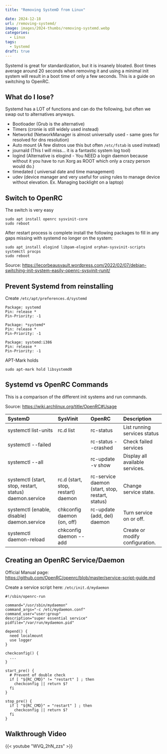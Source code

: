 ```yaml
---
title: "Removing SystemD from Linux"

date: 2024-12-18
url: /removing-systemd/
image: images/2024-thumbs/removing-systemd.webp
categories:
  - Linux
tags:
  - Systemd
draft: true
---
```

Systemd is great for standardization, but it is insanely bloated. Boot times average around 20 seconds when removing it and using a minimal init system will result in a boot time of only a few seconds. This is a guide on switching to OpenRC.
<!--more-->

## What do I lose?

Systemd has a LOT of functions and can do the following, but often we swap out to alternatives anyways.

- Bootloader (Grub is the alternative)
- Timers (cronie is still widely used instead)
- Networkd (NetworkManager is almost universally used - same goes for resolved for dns resolution)
- Auto mount (A few distros use this but often `/etc/fstab` is used instead)
- journald (This I will miss... it is a fantastic system log tool)
- logind (Alternative is elogind - You NEED a login daemon because without it you have to run Xorg as ROOT which only a crazy person would do.)
- timedated ( universal date and time management)
- udev (device manager and very useful for using rules to manage device without elevation. Ex. Managing backlight on a laptop)

## Switch to OpenRC

The switch is very easy 

```
sudo apt install openrc sysvinit-core
sudo reboot
```

After restart process is complete install the following packages to fill in any gaps missing with systemd no longer on the system:

```
sudo apt install elogind libpam-elogind orphan-sysvinit-scripts systemctl procps
sudo reboot
```

Source: <https://lecorbeausvault.wordpress.com/2022/02/07/debian-switching-init-system-easily-openrc-sysvinit-runit/>

## Prevent Systemd from reinstalling

Create `/etc/apt/preferences.d/systemd`

```
Package: systemd
Pin: release *
Pin-Priority: -1
 
Package: *systemd*
Pin: release *
Pin-Priority: -1
 
Package: systemd:i386
Pin: release *
Pin-Priority: -1
```

APT-Mark holds

```
sudo apt-mark hold libsystemd0
```

## Systemd vs OpenRC Commands

This is a comparison of the different init systems and run commands.

Source: <https://wiki.archlinux.org/title/OpenRC#Usage>

| SystemD | SysVinit | OpenRC | Description |
| :---    | :---     | :---   | :--- |
| systemctl list-units | rc.d list | rc-status | List running services status |
| systemctl --failed |  | rc-status --crashed | Check failed services |
| systemctl --all |  | rc-update -v show | Display all available services. |
| systemctl (start, stop, restart, status) daemon.service | rc.d (start, stop, restart) daemon | rc-service daemon (start, stop, restart, status) | Change service state. |
| systemctl (enable, disable) daemon.service | chkconfig daemon (on, off) | rc-update (add, del) daemon | Turn service on or off. |
| systemctl daemon-reload | chkconfig daemon --add |  | Create or modify configuration. |


## Creating an OpenRC Service/Daemon

Official Manual page: <https://github.com/OpenRC/openrc/blob/master/service-script-guide.md>

Create a service script here: `/etc/init.d/mydaemon`

```
#!/sbin/openrc-run

command="/usr/sbin/mydaemon"
command_args="-c /etc/mydaemon.conf"
command_user="user:group"
description="super essential service"
pidfile="/var/run/mydaemon.pid"

depend() {
  need localmount
  use logger
}

checkconfig() {
  ...
}

start_pre() {
  # Prevent of double check
  if [ "${RC_CMD}" != "restart" ] ; then
    checkconfig || return $?
  fi
}

stop_pre() {
  if [ "${RC_CMD}" = "restart" ] ; then
    checkconfig || return $?
  fi
}
```

## Walkthrough Video

{{< youtube "WVQ_2hN_zzs" >}}
